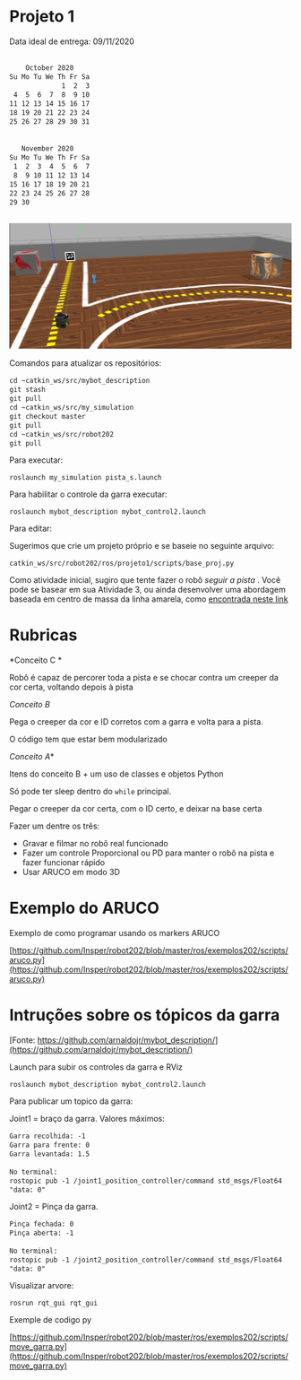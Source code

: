
# Projeto 1

Data ideal de entrega: 09/11/2020


```

    October 2020
Su Mo Tu We Th Fr Sa
             1  2  3
 4  5  6  7  8  9 10
11 12 13 14 15 16 17
18 19 20 21 22 23 24
25 26 27 28 29 30 31


   November 2020
Su Mo Tu We Th Fr Sa
 1  2  3  4  5  6  7
 8  9 10 11 12 13 14
15 16 17 18 19 20 21
22 23 24 25 26 27 28
29 30


```



<img src="./pista_virtual.jpg">

Comandos para atualizar os repositórios:

    cd ~catkin_ws/src/mybot_description
    git stash
    git pull
    cd ~catkin_ws/src/my_simulation
    git checkout master
    git pull
    cd ~catkin_ws/src/robot202
    git pull

Para executar:

	roslaunch my_simulation pista_s.launch

Para habilitar o controle da garra executar:

	roslaunch mybot_description mybot_control2.launch 	

Para editar:

Sugerimos que crie um projeto próprio e se baseie no seguinte arquivo:

    catkin_ws/src/robot202/ros/projeto1/scripts/base_proj.py


Como atividade inicial, sugiro que tente fazer o robô *seguir a pista* . Você pode se basear em sua Atividade 3, ou ainda desenvolver uma abordagem baseada em centro de massa da linha amarela, como [encontrada neste link](https://github.com/osrf/rosbook/blob/master/followbot/follower_color_filter.py)

# Rubricas

*Conceito C *

Robô é capaz de percorer toda a pista e se chocar contra um creeper da cor certa, voltando depois à pista 

*Conceito B* 

Pega o creeper da cor e ID corretos com a garra e volta para a pista.  

O código tem que estar bem modularizado 

*Conceito A**

Itens do conceito B + um uso de classes e objetos Python    

Só pode ter sleep dentro do `while` principal. 

Pegar o creeper da cor certa, com o ID certo, e deixar na base certa 

Fazer um dentre os três:
* Gravar e filmar no robô real funcionado
* Fazer um controle Proporcional ou PD para manter o robô na pista e fazer funcionar rápido 
* Usar ARUCO em modo 3D 



# Exemplo do ARUCO 

Exemplo de como programar usando os markers ARUCO 

[https://github.com/Insper/robot202/blob/master/ros/exemplos202/scripts/aruco.py](https://github.com/Insper/robot202/blob/master/ros/exemplos202/scripts/aruco.py)

# Intruções sobre os tópicos da garra 

[Fonte: https://github.com/arnaldojr/mybot_description/](https://github.com/arnaldojr/mybot_description/)

Launch para subir os controles da garra e RViz

    roslaunch mybot_description mybot_control2.launch 

Para publicar um topico da garra:

Joint1 = braço da garra. Valores máximos:

    Garra recolhida: -1
    Garra para frente: 0
    Garra levantada: 1.5
    
    No terminal:
    rostopic pub -1 /joint1_position_controller/command std_msgs/Float64 "data: 0"
    
Joint2 = Pinça da garra.

    Pinça fechada: 0
    Pinça aberta: -1
    
    No terminal:
    rostopic pub -1 /joint2_position_controller/command std_msgs/Float64 "data: 0"
    
Visualizar arvore:

    rosrun rqt_gui rqt_gui 
    
Exemple de codigo py

[https://github.com/Insper/robot202/blob/master/ros/exemplos202/scripts/move_garra.py](https://github.com/Insper/robot202/blob/master/ros/exemplos202/scripts/move_garra.py)


